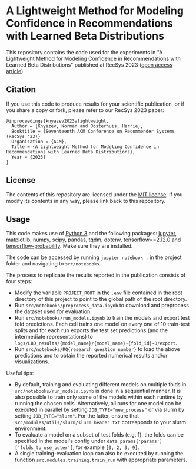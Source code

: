 # A Lightweight Method for Modeling Confidence in Recommendations with Learned Beta Distributions
This repository contains the code used for the experiments in "A Lightweight Method for Modeling Confidence in Recommendations with Learned Beta Distributions" published at RecSys 2023 ([open access article](https://dl.acm.org/doi/abs/10.1145/3604915.3608788)).

Citation
--------

If you use this code to produce results for your scientific publication, or if you share a copy or fork, please refer to our RecSys 2023 paper:
```
@inproceedings{knyazev2023alightweight,
  Author = {Knyazev, Norman and Oosterhuis, Harrie},
  Booktitle = {Seventeenth ACM Conference on Recommender Systems (RecSys '23)}
  Organization = {ACM},
  Title = {A Lightweight Method for Modeling Confidence in Recommendations with Learned Beta Distributions},
  Year = {2023}
}
```

License
-------

The contents of this repository are licensed under the [MIT license](LICENSE). If you modify its contents in any way, please link back to this repository.

Usage
-------

This code makes use of [Python 3](https://www.python.org/) and the following packages: [jupyter](https://jupyter.org), [matplotlib](https://matplotlib.org), [numpy](https://numpy.org/), [scipy](https://scipy.org), [pandas](https://pandas.pydata.org), [tqdm](https://tqdm.github.io), [dotenv](https://pypi.org/project/python-dotenv/), [tensorflow==2.12.0](https://tensorflow.org) and [tensorflow-probability](https://www.tensorflow.org/probability). Make sure they are installed.

The code can be accessed by running `jupyter notebook .` in the project folder and navigating to `src/notebooks`.

The process to replicate the results reported in the publication consists of four steps:
- Modify the variable `PROJECT_ROOT` in the `.env` file contained in the root directory of this project to point to the global path of the root directory.
- Run `src/notebooks/preprocess_data.ipynb` to download and preprocess the dataset used for evaluation.
- Run `src/notebooks/run_models.ipynb` to train the models and export test fold predictions. Each cell trains one model on every one of 10 train-test splits and for each run exports the test set predictions (and the intermediate representations) to `logs/LBD_results/{model_name}/{model_name}-{fold_id}-0/export`. 
- Run `src/notebooks/RQ{research_question_number}` to load the above predictions and to obtain the reported numerical results and/or visualizations.

Useful tips:
- By default, training and evaluating different models on multiple folds in `src/notebooks/run_models.ipynb` is done in a sequential manner. It is also possible to train only some of the models within each runtime by running the chosen cells. Alternatively, all runs for one model can be executed in parallel by setting `JOB_TYPE="new_process"` or via slurm by setting `JOB_TYPE="slurm"`. For the latter, ensure that `src/modules/utils/slurm/slurm_header.txt` corresponds to your slurm environment.
- To evaluate a model on a subset of test folds (e.g. 1), the folds can be specified in the model's config under `data_params['params']['folds_to_use_outer']`, for example `[0, 2, 3, 9]`.
- A single training-evaluation loop can also be executed by running the function `src.modules.training.train_run` with appropriate parameters.
